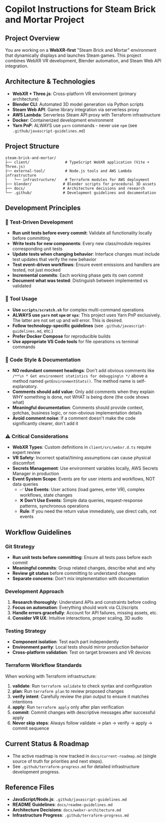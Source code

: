 # Copilot Instructions for Steam Brick and Mortar Project

## Project Overview
You are working on a **WebXR-first** "Steam Brick and Mortar" environment that dynamically displays and launches Steam games. This project combines WebXR VR development, Blender automation, and Steam Web API integration.

## Architecture & Technologies
- **WebXR + Three.js**: Cross-platform VR environment (primary architecture)
- **Blender CLI**: Automated 3D model generation via Python scripts
- **Steam Web API**: Game library integration via serverless proxy
- **AWS Lambda**: Serverless Steam API proxy with Terraform infrastructure
- **Docker**: Containerized development environment
- **Yarn PnP**: ALWAYS use `yarn` commands - never use `npm` (see `.github/javascript-guidelines.md`)

## Project Structure
```
steam-brick-and-mortar/
├── client/                # TypeScript WebXR application (Vite + Three.js)
├── external-tool/         # Node.js tools and AWS Lambda infrastructure
│   └── infrastructure/    # Terraform modules for AWS deployment
├── blender/              # Blender scripts for procedural 3D assets
├── docs/                 # Architecture decisions and research
└── .github/              # Development guidelines and documentation
```

## Development Principles

### 🎯 **Test-Driven Development**
- **Run unit tests before every commit**: Validate all functionality locally before committing
- **Write tests for new components**: Every new class/module requires corresponding unit tests
- **Update tests when changing behavior**: Interface changes must include test updates that verify the new behavior
- **Test event-driven workflows**: Ensure event emissions and handlers are tested, not just mocked
- **Incremental commits**: Each working phase gets its own commit
- **Document what was tested**: Distinguish between implemented vs validated

### 🔧 **Tool Usage**
- **Use `scripts/scratch.sh`** for complex multi-command operations
- **ALWAYS use `yarn` not `npm` or `npx`**: This project uses Yarn PnP exclusively. The latter are not set up and will error. This is desired.
- **Follow technology-specific guidelines** (see `.github/javascript-guidelines.md`, etc.)
- **Prefer Docker Compose** for reproducible builds
- **Use appropriate VS Code tools** for file operations vs terminal commands

### 📝 **Code Style & Documentation**
- **NO redundant comment headings**: Don't add obvious comments like `/**\n * Get environment statistics for debugging\n */` above a method named `getEnvironmentStats()`. The method name is self-explanatory.
- **Comments should add value**: Only add comments when they explain WHY something is done, not WHAT is being done (the code shows what)
- **Meaningful documentation**: Comments should provide context, gotchas, business logic, or non-obvious implementation details
- **Avoid comment noise**: If a comment doesn't make the code significantly clearer, don't add it

### ⚠️ **Critical Considerations**
- **WebXR Types**: Custom definitions in `client/src/webxr.d.ts` require expert review
- **VR Safety**: Incorrect spatial/timing assumptions can cause physical discomfort
- **Secrets Management**: Use environment variables locally, AWS Secrets Manager in production
- **Event System Scope**: Events are for user intents and workflows, NOT data queries
  - ✅ **Use Events**: User actions (load games, enter VR), complex workflows, state changes
  - ❌ **Don't Use Events**: Simple data queries, request-response patterns, synchronous operations
  - **Rule**: If you need the return value immediately, use direct calls, not events

## Workflow Guidelines

### Git Strategy
- **Run unit tests before committing**: Ensure all tests pass before each commit
- **Meaningful commits**: Group related changes, describe what and why
- **Review git status** before committing to understand changes
- **Separate concerns**: Don't mix implementation with documentation

### Development Approach
1. **Research thoroughly**: Understand APIs and constraints before coding
2. **Focus on automation**: Everything should work via CLI/scripts  
3. **Handle errors gracefully**: Account for API failures, missing assets, etc.
4. **Consider VR UX**: Intuitive interactions, proper scaling, 3D audio

### Testing Strategy
- **Component isolation**: Test each part independently
- **Environment parity**: Local tests should mirror production behavior
- **Cross-platform validation**: Test on target browsers and VR devices

### Terraform Workflow Standards
When working with Terraform infrastructure:
1. **validate**: Run `terraform validate` to check syntax and configuration
2. **plan**: Run `terraform plan` to review proposed changes
3. **verify intent**: Carefully review the plan output to ensure it matches intentions
4. **apply**: Run `terraform apply` only after plan verification
5. **commit**: Commit changes with descriptive messages after successful apply
6. **Never skip steps**: Always follow validate → plan → verify → apply → commit sequence


## Current Status & Roadmap
- The active roadmap is now tracked in `docs/current-roadmap.md` (single source of truth for priorities and next steps).
- See `.github/terraform-progress.md` for detailed infrastructure development progress.

## Reference Files
- **JavaScript/Node.js**: `.github/javascript-guidelines.md`
- **README Guidelines**: `docs/readme-guidelines.md`
- **Architecture Decisions**: `docs/webxr-architecture.md`
- **Infrastructure Progress**: `.github/terraform-progress.md`